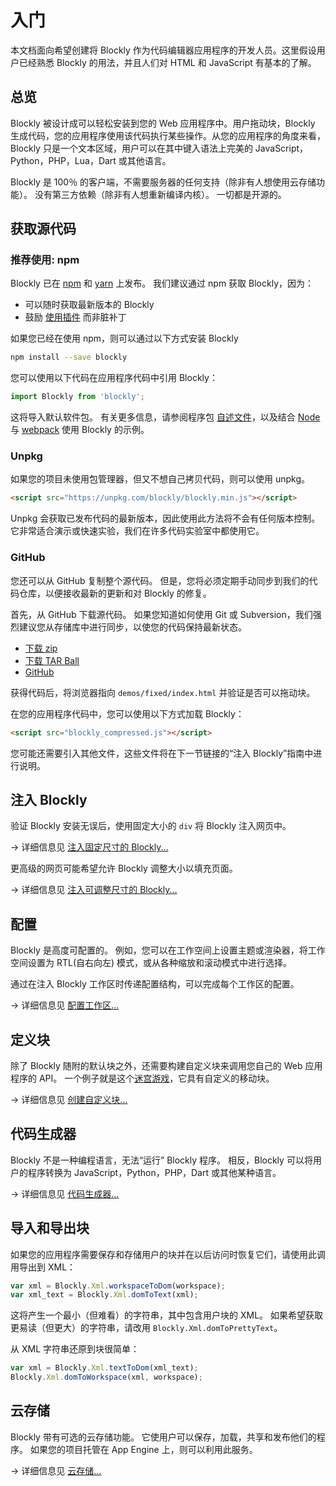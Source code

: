 # 入门

本文档面向希望创建将 Blockly 作为代码编辑器应用程序的开发人员。这里假设用户已经熟悉 Blockly 的用法，并且人们对 HTML 和 JavaScript 有基本的了解。

## 总览

Blockly 被设计成可以轻松安装到您的 Web 应用程序中。用户拖动块，Blockly 生成代码，您的应用程序使用该代码执行某些操作。从您的应用程序的角度来看，Blockly 只是一个文本区域，用户可以在其中键入语法上完美的 JavaScript，Python，PHP，Lua，Dart 或其他语言。

Blockly 是 100％ 的客户端，不需要服务器的任何支持（除非有人想使用云存储功能）。 没有第三方依赖（除非有人想重新编译内核）。 一切都是开源的。

## 获取源代码

### 推荐使用: npm

Blockly 已在 [npm](https://www.npmjs.com/package/blockly) 和 [yarn](https://yarnpkg.com/package/blockly) 上发布。 我们建议通过 npm 获取 Blockly，因为：

- 可以随时获取最新版本的 Blockly
- 鼓励 [使用插件](/guides/plugins/overview.html) 而非脏补丁

如果您已经在使用 npm，则可以通过以下方式安装 Blockly

```bash
npm install --save blockly
```

您可以使用以下代码在应用程序代码中引用 Blockly：

```javascript
import Blockly from 'blockly';
```

这将导入默认软件包。 有关更多信息，请参阅程序包 [自述文件](https://www.npmjs.com/package/blockly)，以及结合 [Node](https://github.com/google/blockly-samples/tree/master/examples/blockly-node) 与 [webpack](https://github.com/google/blockly-samples/tree/master/examples/blockly-webpack) 使用 Blockly 的示例。

### Unpkg

如果您的项目未使用包管理器，但又不想自己拷贝代码，则可以使用 unpkg。

```html
<script src="https://unpkg.com/blockly/blockly.min.js"></script>
```

Unpkg 会获取已发布代码的最新版本，因此使用此方法将不会有任何版本控制。 它非常适合演示或快速实验，我们在许多代码实验室中都使用它。

### GitHub

您还可以从 GitHub 复制整个源代码。 但是，您将必须定期手动同步到我们的代码仓库，以便接收最新的更新和对 Blockly 的修复。

首先，从 GitHub 下载源代码。 如果您知道如何使用 Git 或 Subversion，我们强烈建议您从存储库中进行同步，以使您的代码保持最新状态。

- [下载 zip](https://github.com/google/blockly/zipball/master)
- [下载 TAR Ball](https://github.com/google/blockly/tarball/master)
- [GitHub](https://github.com/google/blockly)

获得代码后，将浏览器指向 `demos/fixed/index.html` 并验证是否可以拖动块。

在您的应用程序代码中，您可以使用以下方式加载 Blockly：

```html
<script src="blockly_compressed.js"></script>
```

您可能还需要引入其他文件，这些文件将在下一节链接的“注入 Blockly”指南中进行说明。

## 注入 Blockly

验证 Blockly 安装无误后，使用固定大小的 `div` 将 Blockly 注入网页中。

→ 详细信息见 [注入固定尺寸的 Blockly...](/guides/configure/fixed-size.html)

更高级的网页可能希望允许 Blockly 调整大小以填充页面。

→ 详细信息见 [注入可调整尺寸的 Blockly...](/guides/configure/resizable.html)

## 配置

Blockly 是高度可配置的。 例如，您可以在工作空间上设置主题或渲染器，将工作空间设置为 RTL(自右向左) 模式，或从各种缩放和滚动模式中进行选择。

通过在注入 Blockly 工作区时传递配置结构，可以完成每个工作区的配置。

→ 详细信息见 [配置工作区...](/guides/configure/configuration_struct.html)

## 定义块

除了 Blockly 随附的默认块之外，还需要构建自定义块来调用您自己的 Web 应用程序的 API。 一个例子就是这个[迷宫游戏](https://blockly.games/maze)，它具有自定义的移动块。

→ 详细信息见 [创建自定义块...](/guides/create-custom-blocks/overview.html)

## 代码生成器

Blockly 不是一种编程语言，无法“运行” Blockly 程序。 相反，Blockly 可以将用户的程序转换为 JavaScript，Python，PHP，Dart 或其他某种语言。

→ 详细信息见 [代码生成器...](/guides/configure/code-generators.html)

## 导入和导出块

如果您的应用程序需要保存和存储用户的块并在以后访问时恢复它们，请使用此调用导出到 XML：

```javascript
var xml = Blockly.Xml.workspaceToDom(workspace);
var xml_text = Blockly.Xml.domToText(xml);
```

这将产生一个最小（但难看）的字符串，其中包含用户块的 XML。 如果希望获取更易读（但更大）的字符串，请改用 `Blockly.Xml.domToPrettyText`。

从 XML 字符串还原到块很简单：

```javascript
var xml = Blockly.Xml.textToDom(xml_text);
Blockly.Xml.domToWorkspace(xml, workspace);
```

## 云存储

Blockly 带有可选的云存储功能。 它使用户可以保存，加载，共享和发布他们的程序。 如果您的项目托管在 App Engine 上，则可以利用此服务。

→ 详细信息见 [云存储...](/guides/configure/cloud-storage.html)
